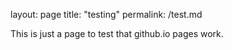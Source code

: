 layout: page
title: "testing"
permalink: /test.md

This is just a page to test that github.io pages work.
